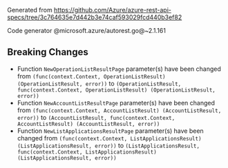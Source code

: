 Generated from https://github.com/Azure/azure-rest-api-specs/tree/3c764635e7d442b3e74caf593029fcd440b3ef82

Code generator @microsoft.azure/autorest.go@~2.1.161

## Breaking Changes

- Function `NewOperationListResultPage` parameter(s) have been changed from `(func(context.Context, OperationListResult) (OperationListResult, error))` to `(OperationListResult, func(context.Context, OperationListResult) (OperationListResult, error))`
- Function `NewAccountListResultPage` parameter(s) have been changed from `(func(context.Context, AccountListResult) (AccountListResult, error))` to `(AccountListResult, func(context.Context, AccountListResult) (AccountListResult, error))`
- Function `NewListApplicationsResultPage` parameter(s) have been changed from `(func(context.Context, ListApplicationsResult) (ListApplicationsResult, error))` to `(ListApplicationsResult, func(context.Context, ListApplicationsResult) (ListApplicationsResult, error))`
